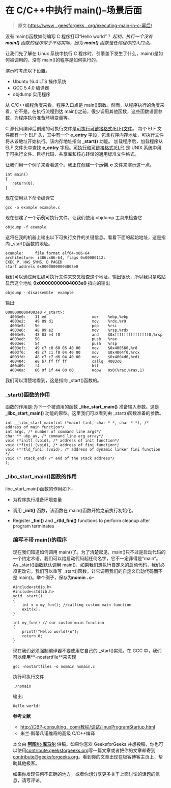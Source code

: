 # 在 C/C++中执行 main()–场景后面

> 原文:[https://www . geesforgeks . org/executing-main-in-c-幕后/](https://www.geeksforgeeks.org/executing-main-in-c-behind-the-scene/)

没有 main()函数如何编写 C 程序打印“Hello world”？
*起初，执行一个没有 **main()** 函数的程序似乎不切实际，因为 **main()** 函数是任何程序的入口点。*

让我们先了解在 Linux 系统中执行 C 程序时，引擎盖下发生了什么，main()是如何被调用的，没有 main()的程序是如何执行的。

演示时考虑以下设置。

*   Ubuntu 16.4 LTS 操作系统
*   GCC 5.4.0 编译器
*   objdump 实用程序

从 C/C++编程角度来看，程序入口点是 main()函数。然而，从程序执行的角度来看，它不是。在执行流程到达 main()之前，很少调用其他函数，这些函数设置参数，为程序执行准备环境变量等。

C 源代码编译后创建的可执行文件是[可执行可链接格式(ELF)文件](https://en.wikipedia.org/wiki/Executable_and_Linkable_Format)。
每个 ELF 文件都有一个 ELF 头，其中有一个 **e_entry** 字段，包含程序内存地址，可执行文件将从该地址开始执行。该内存地址指向 **_start()** 功能。
加载程序后，加载程序从 ELF 文件头中查找 **e_entry** 字段。[可执行和可链接格式(ELF)](https://en.wikipedia.org/wiki/Executable_and_Linkable_Format) 是 UNIX 系统中用于可执行文件、目标代码、共享库和核心转储的通用标准文件格式。

让我们用一个例子来看看这个。我正在创建一个**示例. c** 文件来演示这一点。

```
int main()
{
   return(0);
}
```

现在使用以下命令编译它

```
gcc -o example example.c

```

现在创建了一个**示例**可执行文件，让我们使用 objdump 工具来检查它

```
objdump -f example

```

这将在我的机器上输出以下可执行文件的关键信息。看看下面的起始地址，这是指向 _start()函数的地址。

```
example:     file format elf64-x86-64
architecture: i386:x86-64, flags 0x00000112:
EXEC_P, HAS_SYMS, D_PAGED
start address 0x00000000004003e0

```

我们可以通过解汇编可执行文件来交叉检查这个地址，输出很长，所以我只是粘贴显示这个地址 **0x00000000004003e0** 指向的输出

```
objdump --disassemble  example

```

输出:

```
00000000004003e0 <_start>:
  4003e0:    31 ed                    xor    %ebp,%ebp
  4003e2:    49 89 d1                 mov    %rdx,%r9
  4003e5:    5e                       pop    %rsi
  4003e6:    48 89 e2                 mov    %rsp,%rdx
  4003e9:    48 83 e4 f0              and    $0xfffffffffffffff0,%rsp
  4003ed:    50                       push   %rax
  4003ee:    54                       push   %rsp
  4003ef:    49 c7 c0 60 05 40 00     mov    $0x400560,%r8
  4003f6:    48 c7 c1 f0 04 40 00     mov    $0x4004f0,%rcx
  4003fd:    48 c7 c7 d6 04 40 00     mov    $0x4004d6,%rdi
  400404:    e8 b7 ff ff ff           callq  4003c0 
  400409:    f4                       hlt    
  40040a:    66 0f 1f 44 00 00        nopw   0x0(%rax,%rax,1)

```

我们可以清楚地看到，这是指向 _start()函数的。

### _start()函数的作用

函数的作用是:为下一个被调用的函数 **_libc_start_main()** 准备输入参数。这是 **_libc_start_main()** 功能的原型。这里我们可以看到由 _start()函数准备的参数。

```
int __libc_start_main(int (*main) (int, char * *, char * *), /* address of main function*/
int argc, /* number of command line args*/
char ** ubp_av, /* command line arg array*/
void (*init) (void), /* address of init function*/
void (*fini) (void), /* address of fini function*/
void (*rtld_fini) (void), /* address of dynamic linker fini function */
void (* stack_end) /* end of the stack address*/
);
```

### _libc_start_main()函数的作用

libc_start_main()函数的作用如下–

*   为程序执行准备环境变量
*   调用 **_init()** 函数，该函数在 main()函数开始之前执行初始化。
*   Register **_fini()** and **_rtld_fini()** functions to perform cleanup after program terminates

    ### 编写不带 main()的程序

    现在我们知道如何调用 main()了。为了清楚起见，main()只不过是启动代码的一个约定术语。我们可以给启动代码起任何名字，它不一定非得是“main”。As _start()函数默认调用 main()，如果我们想执行自定义的启动代码，我们必须更改它。我们可以重写 _start()函数，让它调用我们的自定义启动代码而不是 main()。举个例子，保存为**nomin . c**–

    ```
    #include<stdio.h>
    #include<stdlib.h>
    void _start()
    {
        int x = my_fun(); //calling custom main function
        exit(x);
    }

    int my_fun() // our custom main function
    {
        printf("Hello world!\n");
        return 0;
    }
    ```

    现在我们必须强制编译器不要使用它自己的 _start()实现。在 GCC 中，我们可以使用**-nostartfile**来实现

    ```
    gcc -nostartfiles -o nomain nomain.c

    ```

    执行可执行文件

    ```
    ./nomain

    ```

    输出:

    ```
    Hello world!

    ```

    **参考文献**

    *   [http://DBP-consulting . com/教程/调试/linuxProgramStartup.html](http://dbp-consulting.com/tutorials/debugging/linuxProgramStartup.html)
    *   米兰·斯蒂凡诺维奇的高级 C/C++编译

    本文由 **[阿图尔·库马尔](https://www.facebook.com/atul.kr.007)** 供稿。如果你喜欢 GeeksforGeeks 并想投稿，你也可以使用[contribute.geeksforgeeks.org](http://www.contribute.geeksforgeeks.org)写一篇文章或者把你的文章邮寄到 contribute@geeksforgeeks.org。看到你的文章出现在极客博客主页上，帮助其他极客。

    如果你发现任何不正确的地方，或者你想分享更多关于上面讨论的话题的信息，请写评论。